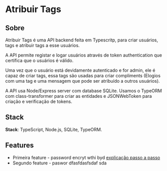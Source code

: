 # Atribuir Tags

## Sobre

Atribuir Tags é uma API backend feita em Typescritp, para criar usuários, tags e atribuir tags a esse usuários. 

A API permite registar e logar usuários através de token authentication que certifica que o usuários é válido.

Uma vez que o usuário está devidamente autenticado e for admin, ele é capaz de criar tags, essa tags são usadas para criar compliments (Elogios com uma tag e uma mensagem que pode ser atribuído a outros usuários).

A API usa Node/Express server com database SQLite. Usamos o TypeORM com class-transformer para criar as entidades e JSONWebToken para criação e verificação de tokens.

## Stack

**Stack**: TypeScript, Node.js, SQLite, TypeORM.

## Features

- Primeira feature - password encryt wthi byd [explicação passo a passo](/passo-a-passo/primeira-feature.md)
- Segundo feature - paswor dfasfdasfsdaf sda 
